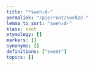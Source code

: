 ```yaml
---
title: "*sweh₂d-"
permalink: "/pie/root/sweh2d-"
lemma_to_sort: "sweh₂d-"
klass: root
etymology: []
markers: []
synonyms: []
definitions: ["sweet"]
topics: []
---
```

